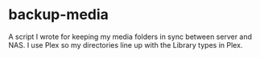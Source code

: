 # backup-media
A script I wrote for keeping my media folders in sync between server and NAS. I use Plex so my directories line up with the Library types in Plex.
